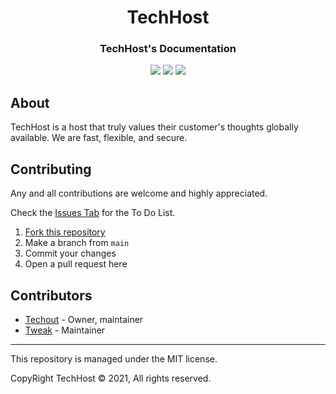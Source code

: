 <h1 align="center">TechHost</h1>
<h3 align="center"><strong>TechHost's Documentation</strong></h3>
<p align="center"><img src="https://img.shields.io/badge/discord-invite-5865f2?style=for-the-badge&logo=discord&logoColor=white"> <img src="https://img.shields.io/badge/version-1.0.0-3572A5?style=for-the-badge"> <img src="https://img.shields.io/github/issues/TechHost-Development/Documentation.svg?style=for-the-badge"> 

## About
TechHost is a host that truly values their customer's thoughts globally available. We are fast, flexible, and secure.

## Contributing
Any and all contributions are welcome and highly appreciated.

Check the [Issues Tab](https://github.com/TechHost-Development/Documentation/issues) for the To Do List. 

1) [Fork this repository](https://github.com/TechHost-Development/fork)
2) Make a branch from `main`
3) Commit your changes
4) Open a pull request here

## Contributors
* [Techout](https://github.com/Techout592) - Owner, maintainer
* [Tweak](https://github.com/Tweak4141) - Maintainer

----
This repository is managed under the MIT license.

CopyRight TechHost © 2021, All rights reserved.


